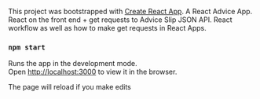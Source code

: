 This project was bootstrapped with [Create React App](https://github.com/facebook/create-react-app).
A React Advice App. React on the front end + get requests to Advice Slip JSON API. React workflow as well as how to make get requests in React Apps.

### `npm start`

Runs the app in the development mode.<br />
Open [http://localhost:3000](http://localhost:3000) to view it in the browser.

The page will reload if you make edits